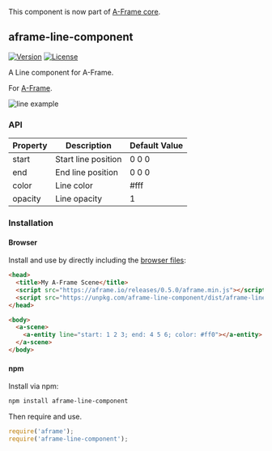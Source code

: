 This component is now part of [A-Frame core](https://aframe.io/docs/master/components/line.html).

## aframe-line-component

[![Version](http://img.shields.io/npm/v/aframe-line-component.svg?style=flat-square)](https://npmjs.org/package/aframe-line-component)
[![License](http://img.shields.io/npm/l/aframe-line-component.svg?style=flat-square)](https://npmjs.org/package/aframe-line-component)

A Line component for A-Frame.

For [A-Frame](https://aframe.io).

![line example](https://raw.githubusercontent.com/fernandojsg/aframe-line-component/master/screenshot.png)

### API

| Property | Description | Default Value |
| -------- | ----------- | ------------- |
| start         | Start line position            | 0 0 0               |
| end         | End line position            | 0 0 0               |
| color         | Line color            | #fff               |
| opacity         | Line opacity            | 1               |

### Installation

#### Browser

Install and use by directly including the [browser files](dist):

```html
<head>
  <title>My A-Frame Scene</title>
  <script src="https://aframe.io/releases/0.5.0/aframe.min.js"></script>
  <script src="https://unpkg.com/aframe-line-component/dist/aframe-line-component.min.js"></script>
</head>

<body>
  <a-scene>
    <a-entity line="start: 1 2 3; end: 4 5 6; color: #ff0"></a-entity>
  </a-scene>
</body>
```

<!-- If component is accepted to the Registry, uncomment this. -->
<!--
Or with [angle](https://npmjs.com/package/angle/), you can install the proper
version of the component straight into your HTML file, respective to your
version of A-Frame:

```sh
angle install aframe-line-component
```
-->

#### npm

Install via npm:

```bash
npm install aframe-line-component
```

Then require and use.

```js
require('aframe');
require('aframe-line-component');
```
